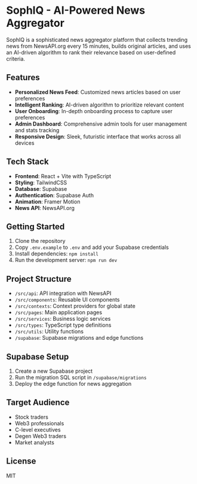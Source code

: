 # SophIQ - AI-Powered News Aggregator

SophIQ is a sophisticated news aggregator platform that collects trending news from NewsAPI.org every 15 minutes, builds original articles, and uses an AI-driven algorithm to rank their relevance based on user-defined criteria.

## Features

- **Personalized News Feed**: Customized news articles based on user preferences
- **Intelligent Ranking**: AI-driven algorithm to prioritize relevant content
- **User Onboarding**: In-depth onboarding process to capture user preferences
- **Admin Dashboard**: Comprehensive admin tools for user management and stats tracking
- **Responsive Design**: Sleek, futuristic interface that works across all devices

## Tech Stack

- **Frontend**: React + Vite with TypeScript
- **Styling**: TailwindCSS
- **Database**: Supabase
- **Authentication**: Supabase Auth
- **Animation**: Framer Motion
- **News API**: NewsAPI.org

## Getting Started

1. Clone the repository
2. Copy `.env.example` to `.env` and add your Supabase credentials
3. Install dependencies: `npm install`
4. Run the development server: `npm run dev`

## Project Structure

- `/src/api`: API integration with NewsAPI
- `/src/components`: Reusable UI components
- `/src/contexts`: Context providers for global state
- `/src/pages`: Main application pages
- `/src/services`: Business logic services
- `/src/types`: TypeScript type definitions
- `/src/utils`: Utility functions
- `/supabase`: Supabase migrations and edge functions

## Supabase Setup

1. Create a new Supabase project
2. Run the migration SQL script in `/supabase/migrations`
3. Deploy the edge function for news aggregation

## Target Audience

- Stock traders
- Web3 professionals
- C-level executives
- Degen Web3 traders
- Market analysts

## License

MIT